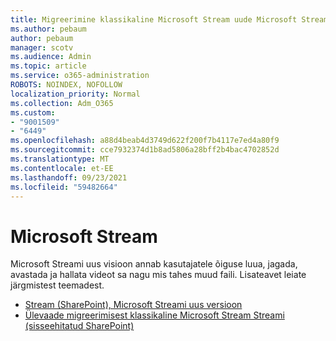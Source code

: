 ```yaml
---
title: Migreerimine klassikaline Microsoft Stream uude Microsoft Streami
ms.author: pebaum
author: pebaum
manager: scotv
ms.audience: Admin
ms.topic: article
ms.service: o365-administration
ROBOTS: NOINDEX, NOFOLLOW
localization_priority: Normal
ms.collection: Adm_O365
ms.custom:
- "9001509"
- "6449"
ms.openlocfilehash: a88d4beab4d3749d622f200f7b4117e7ed4a80f9
ms.sourcegitcommit: cce7932374d1b8ad5806a28bff2b4bac4702852d
ms.translationtype: MT
ms.contentlocale: et-EE
ms.lasthandoff: 09/23/2021
ms.locfileid: "59482664"
---
```

# <a name="microsoft-stream"></a>Microsoft Stream

Microsoft Streami uus visioon annab kasutajatele õiguse luua, jagada, avastada ja hallata videot sa nagu mis tahes muud faili. Lisateavet leiate järgmistest teemadest.

- [Stream (SharePoint), Microsoft Streami uus versioon](https://docs.microsoft.com/stream/streamnew/new-stream)
- [Ülevaade migreerimisest klassikaline Microsoft Stream Streami (sisseehitatud SharePoint)](https://docs.microsoft.com/stream/streamnew/stream-classic-to-new-migration-overview)